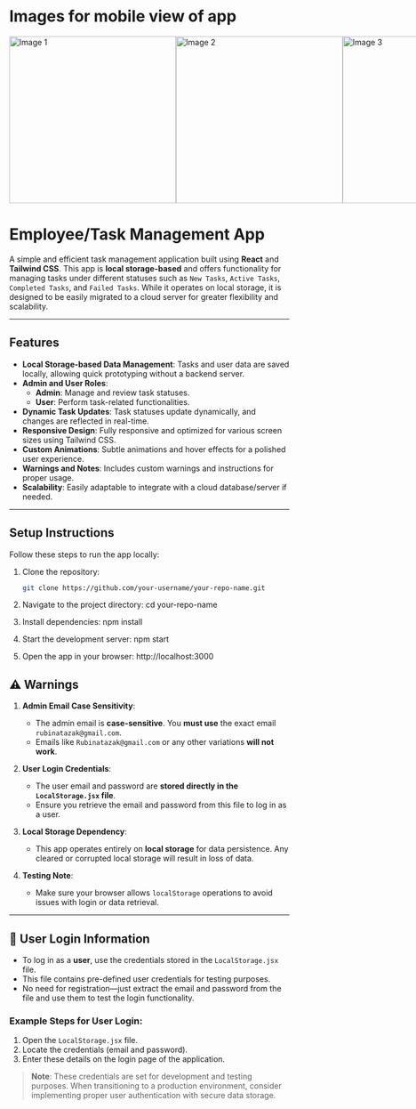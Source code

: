 # Images for mobile view of app

<div style="display: flex; justify-content: space-around;">
  <img src="https://github.com/user-attachments/assets/1346e9b0-5e6e-4411-833e-a8c8f3c0eea2" alt="Image 1" width="300"/>
  <img src="https://github.com/user-attachments/assets/e8ae9801-0645-45cd-9a11-386d89b827dc" alt="Image 2" width="300"/>
  <img src="https://github.com/user-attachments/assets/5db8f5ee-a2bb-4be1-aebc-0e1b09e0d219" alt="Image 3" width="300"/>
</div>


# Employee/Task Management App  

A simple and efficient task management application built using **React** and **Tailwind CSS**. This app is **local storage-based** and offers functionality for managing tasks under different statuses such as `New Tasks`, `Active Tasks`, `Completed Tasks`, and `Failed Tasks`. While it operates on local storage, it is designed to be easily migrated to a cloud server for greater flexibility and scalability.  

---

## Features  

- **Local Storage-based Data Management**: Tasks and user data are saved locally, allowing quick prototyping without a backend server.  
- **Admin and User Roles**:  
  - **Admin**: Manage and review task statuses.  
  - **User**: Perform task-related functionalities.  
- **Dynamic Task Updates**: Task statuses update dynamically, and changes are reflected in real-time.  
- **Responsive Design**: Fully responsive and optimized for various screen sizes using Tailwind CSS.  
- **Custom Animations**: Subtle animations and hover effects for a polished user experience.  
- **Warnings and Notes**: Includes custom warnings and instructions for proper usage.  
- **Scalability**: Easily adaptable to integrate with a cloud database/server if needed.  

---

## Setup Instructions  

Follow these steps to run the app locally:  

1. Clone the repository:  
   ```bash
   git clone https://github.com/your-username/your-repo-name.git

2. Navigate to the project directory:
   cd your-repo-name
  
3. Install dependencies:
   npm install

4. Start the development server:
   npm start
   
5. Open the app in your browser:
   http://localhost:3000

## ⚠️ Warnings  

1. **Admin Email Case Sensitivity**:  
   - The admin email is **case-sensitive**. You **must use** the exact email `rubinatazak@gmail.com`.  
   - Emails like `Rubinatazak@gmail.com` or any other variations **will not work**.  

2. **User Login Credentials**:  
   - The user email and password are **stored directly in the `LocalStorage.jsx` file**.  
   - Ensure you retrieve the email and password from this file to log in as a user.  

3. **Local Storage Dependency**:  
   - This app operates entirely on **local storage** for data persistence. Any cleared or corrupted local storage will result in loss of data.  

4. **Testing Note**:  
   - Make sure your browser allows `localStorage` operations to avoid issues with login or data retrieval.

---

## 👤 User Login Information  

- To log in as a **user**, use the credentials stored in the `LocalStorage.jsx` file.  
- This file contains pre-defined user credentials for testing purposes.  
- No need for registration—just extract the email and password from the file and use them to test the login functionality.  

### Example Steps for User Login:  

1. Open the `LocalStorage.jsx` file.  
2. Locate the credentials (email and password).  
3. Enter these details on the login page of the application.  

> **Note**: These credentials are set for development and testing purposes. When transitioning to a production environment, consider implementing proper user authentication with secure data storage.  

